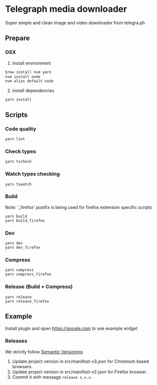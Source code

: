 # Telegraph media downloader

Super simple and clean image and video downloader from telegra.ph

## Prepare

### OSX

1. Install environment

```bash
brew install nvm yarn
nvm install node
nvm alias default node
```

2. Install dependencies

```
yarn install
```

## Scripts

### Code quality

```
yarn lint
```

### Check types

```
yarn tscheck
```

### Watch types checking

```
yarn tswatch
```

### Build

Note: '\_firefox' postfix is being used for firefox extension specific scripts

```
yarn build
yarn build_firefox
```

### Dev

```
yarn dev
yarn dev_firefox
```

### Compress

```
yarn compress
yarn compress_firefox
```

### Release (Build + Compress)

```
yarn release
yarn release_firefox
```

## Example

Install plugin and open https://google.com to see example widget

### Releases

We strictly follow [Semantic Versioning](http://semver.org/)

1. Update project version in src/manifest-v3.json for Chromium based browsers.
2. Update project version in src/manifest-v2.json for Firefox browser.
3. Commit it with message `release x.x.x`.
